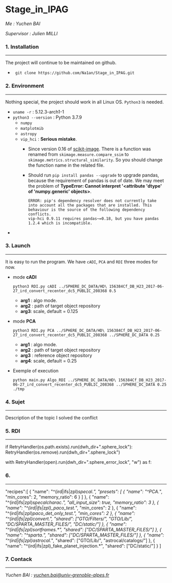 # Stage_in_IPAG

*Me : Yuchen BAI*

*Supervisor : Julien MILLI*

### 1. Installation

---------

The project will continue to be maintained on github.

* ``` git clone https://github.com/Na1an/Stage_in_IPAG.git```

### 2. Environment

----------

Nothing special, the project should work in all Linux OS. ```Python3``` is needed.

* ```uname -r``` : 5.12.3-arch1-1
* ```python3 --version``` : Python 3.7.9
  * ```numpy```
  * ```matplotmib```
  * ```astropy```
  * ```vip_hci``` : **Serious mistake**. 
    * Since version 0.16 of [scikit-image](https://scikit-image.org/). There is a function was renamed from `skimage.measure.compare_ssim` to `skimage.metrics.structural_similarity`. So you should change the function name in the related file. 
    
    * Should run ```pip install pandas --upgrade``` to upgrade pandas, because the requirement of pandas is out of date. We may meet the problem of **TypeError: Cannot interpret '<attribute 'dtype' of 'numpy.generic' objects>**. 
    
      ```
      ERROR: pip's dependency resolver does not currently take into account all the packages that are installed. This behaviour is the source of the following dependency conflicts.
      vip-hci 0.9.11 requires pandas~=0.18, but you have pandas 1.2.4 which is incompatible.
      ```
* 

### 3. Launch

--------

It is easy to run the program. We have ```cADI```, ```PCA``` and ```RDI``` three modes for now.

* mode **cADI**

  ```
  python3 RDI.py cADI ../SPHERE_DC_DATA/HD\ 156384Cf_DB_H23_2017-06-27_ird_convert_recenter_dc5_PUBLIC_208368 0.5
  ```

  * **arg1** : algo mode. 
  * **arg2** : path of target object repository
  * **arg3**: scale, default = 0.125

* mode **PCA** 

  ```
  python3 RDI.py PCA ../SPHERE_DC_DATA/HD\ 156384Cf_DB_H23_2017-06-27_ird_convert_recenter_dc5_PUBLIC_208368 ../SPHERE_DC_DATA 0.25
  ```

  * **arg1** : algo mode. 
  * **arg2** : path of target object repository
  * **arg3** : reference object repository
  * **arg4**: scale, default = 0.25

* Exemple of execution

  ```
  python main.py Algo_RDI ../SPHERE_DC_DATA/HD\ 156384Cf_DB_H23_2017-06-27_ird_convert_recenter_dc5_PUBLIC_208368 ../SPHERE_DC_DATA 0.25 ./tmp                                                                                                 
  ```

  


### 4. Sujet

--------
Description of the topic
I solved the conflict


### 5. RDI

-------

if RetryHandler(os.path.exists).run(dwh_dir+".sphere_lock"): RetryHandler(os.remove).run(dwh_dir+".sphere_lock") 

with RetryHandler(open).run(dwh_dir+".sphere_error_lock", "w") as f: 

### 6. 

-------

"recipes":[ { "name": "^(ird|ifs|zpl)_specal_.*", "presets": [ { "name": "^PCA.*", "min_cores": 2, "memory_ratio": 6 } ] }, { "name": "^(ird|ifs|zpl)_specalcharac_.*", "all_input_size": true, "memory_ratio": 3 }, { "name": "^(ird|ifs|zpl)_paco_test.*", "min_cores": 2 }, { "name": "^(ird|ifs|zpl)_paco_det_only_test.*", "min_cores": 2 }, { "name": "^(ird|ifs|zpl)_convert_.*", "shared": ["GTO/Filters/", "GTO/Lib/", "DC/SPARTA_MASTER_FILES/", "DC/static/"] }, { "name": "^(ird|ifs|zpl)_sortframes_.*", "shared": ["DC/SPARTA_MASTER_FILES/"] }, { "name": "^sparta_.*", "shared": ["DC/SPARTA_MASTER_FILES/"] }, { "name": "^(ird|ifs|zpl)_astrocal_.*", "shared": ["GTO/Lib/", "astrocal/catalogs/"] }, { "name": "^(ird|ifs|zpl)_fake_planet_injection.*", "shared": ["DC/static/"] } ] 

### 7. Contack

--------

*Yuchen BAI : yuchen.bai@univ-grenoble-alpes.fr* 